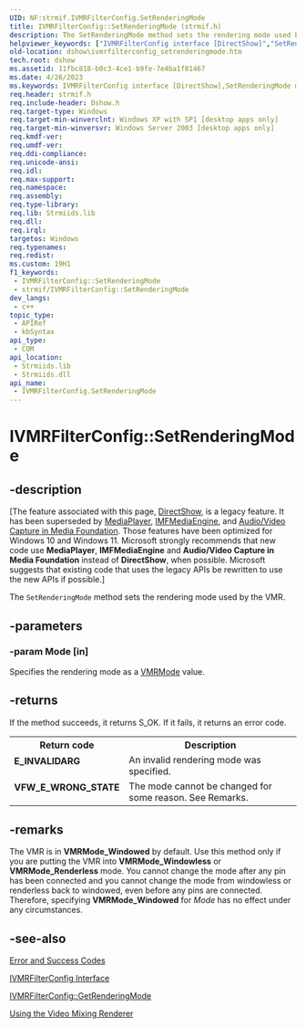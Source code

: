```yaml
---
UID: NF:strmif.IVMRFilterConfig.SetRenderingMode
title: IVMRFilterConfig::SetRenderingMode (strmif.h)
description: The SetRenderingMode method sets the rendering mode used by the VMR.
helpviewer_keywords: ["IVMRFilterConfig interface [DirectShow]","SetRenderingMode method","IVMRFilterConfig.SetRenderingMode","IVMRFilterConfig::SetRenderingMode","IVMRFilterConfigSetRenderingMode","SetRenderingMode","SetRenderingMode method [DirectShow]","SetRenderingMode method [DirectShow]","IVMRFilterConfig interface","dshow.ivmrfilterconfig_setrenderingmode","strmif/IVMRFilterConfig::SetRenderingMode"]
old-location: dshow\ivmrfilterconfig_setrenderingmode.htm
tech.root: dshow
ms.assetid: 11fbc818-b0c3-4ce1-b9fe-7e4ba1f81467
ms.date: 4/26/2023
ms.keywords: IVMRFilterConfig interface [DirectShow],SetRenderingMode method, IVMRFilterConfig.SetRenderingMode, IVMRFilterConfig::SetRenderingMode, IVMRFilterConfigSetRenderingMode, SetRenderingMode, SetRenderingMode method [DirectShow], SetRenderingMode method [DirectShow],IVMRFilterConfig interface, dshow.ivmrfilterconfig_setrenderingmode, strmif/IVMRFilterConfig::SetRenderingMode
req.header: strmif.h
req.include-header: Dshow.h
req.target-type: Windows
req.target-min-winverclnt: Windows XP with SP1 [desktop apps only]
req.target-min-winversvr: Windows Server 2003 [desktop apps only]
req.kmdf-ver: 
req.umdf-ver: 
req.ddi-compliance: 
req.unicode-ansi: 
req.idl: 
req.max-support: 
req.namespace: 
req.assembly: 
req.type-library: 
req.lib: Strmiids.lib
req.dll: 
req.irql: 
targetos: Windows
req.typenames: 
req.redist: 
ms.custom: 19H1
f1_keywords:
 - IVMRFilterConfig::SetRenderingMode
 - strmif/IVMRFilterConfig::SetRenderingMode
dev_langs:
 - c++
topic_type:
 - APIRef
 - kbSyntax
api_type:
 - COM
api_location:
 - Strmiids.lib
 - Strmiids.dll
api_name:
 - IVMRFilterConfig.SetRenderingMode
---
```


# IVMRFilterConfig::SetRenderingMode


## -description

\[The feature associated with this page, [DirectShow](/windows/win32/directshow/directshow), is a legacy feature. It has been superseded by [MediaPlayer](/uwp/api/Windows.Media.Playback.MediaPlayer), [IMFMediaEngine](/windows/win32/api/mfmediaengine/nn-mfmediaengine-imfmediaengine), and [Audio/Video Capture in Media Foundation](windows/win32/medfound/audio-video-capture-in-media-foundation). Those features have been optimized for Windows 10 and Windows 11. Microsoft strongly recommends that new code use **MediaPlayer**, **IMFMediaEngine** and **Audio/Video Capture in Media Foundation** instead of **DirectShow**, when possible. Microsoft suggests that existing code that uses the legacy APIs be rewritten to use the new APIs if possible.\]

The <code>SetRenderingMode</code> method sets the rendering mode used by the VMR.

## -parameters

### -param Mode [in]

Specifies the rendering mode as a <a href="/windows/desktop/api/strmif/ne-strmif-vmrmode">VMRMode</a> value.

## -returns

If the method succeeds, it returns S_OK. If it fails, it returns an error code.

<table>
<tr>
<th>Return code</th>
<th>Description</th>
</tr>
<tr>
<td width="40%">
<dl>
<dt><b>E_INVALIDARG</b></dt>
</dl>
</td>
<td width="60%">
An invalid rendering mode was specified.

</td>
</tr>
<tr>
<td width="40%">
<dl>
<dt><b>VFW_E_WRONG_STATE</b></dt>
</dl>
</td>
<td width="60%">
The mode cannot be changed for some reason. See Remarks.

</td>
</tr>
</table>

## -remarks

The VMR is in <b>VMRMode_Windowed</b> by default. Use this method only if you are putting the VMR into <b>VMRMode_Windowless</b> or <b>VMRMode_Renderless</b> mode. You cannot change the mode after any pin has been connected and you cannot change the mode from windowless or renderless back to windowed, even before any pins are connected. Therefore, specifying <b>VMRMode_Windowed</b> for <i>Mode</i> has no effect under any circumstances.

## -see-also

<a href="/windows/desktop/DirectShow/error-and-success-codes">Error and Success Codes</a>



<a href="/windows/desktop/api/strmif/nn-strmif-ivmrfilterconfig">IVMRFilterConfig Interface</a>



<a href="/windows/desktop/api/strmif/nf-strmif-ivmrfilterconfig-getrenderingmode">IVMRFilterConfig::GetRenderingMode</a>



<a href="/windows/desktop/DirectShow/using-the-video-mixing-renderer">Using the Video Mixing Renderer</a>